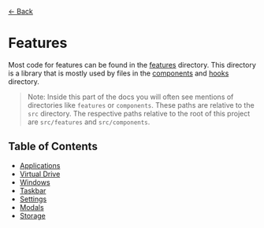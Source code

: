 [← Back](../README.md)

# Features

Most code for features can be found in the [features](../../src/features) directory. This directory is a library that is mostly used by files in the [components](../../src/components) and [hooks](../../src/hooks) directory.

> Note: Inside this part of the docs you will often see mentions of directories like `features` or `components`. These paths are relative to the `src` directory. The respective paths relative to the root of this project are `src/features` and `src/components`.

## Table of Contents

- [Applications](applications/README.md)
- [Virtual Drive](virtual-drive//README.md)
- [Windows](windows/README.md)
- [Taskbar](taskbar/README.md)
- [Settings](settings/README.md)
- [Modals](modals/README.md)
- [Storage](storage/README.md)
